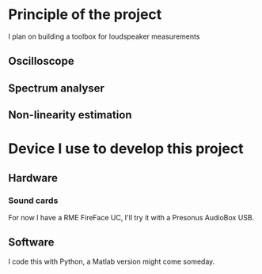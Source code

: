 # Principle of the project
I plan on building a toolbox for loudspeaker measurements

## Oscilloscope

## Spectrum analyser

## Non-linearity estimation

# Device I use to develop this project

## Hardware

### Sound cards
For now I have a RME FireFace UC, I'll try it with a Presonus AudioBox USB.

## Software
I code this with Python, a Matlab version might come someday.